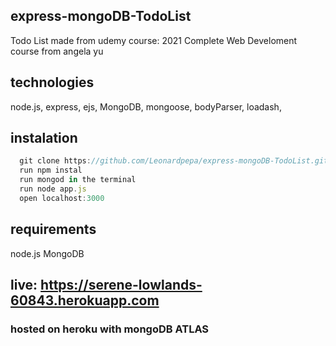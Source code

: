 ## express-mongoDB-TodoList
Todo List made from udemy course: 2021 Complete Web Develoment course from angela yu

## technologies

node.js,
express,
ejs,
MongoDB, 
mongoose, 
bodyParser, 
loadash, 

## instalation
```node.js
  git clone https://github.com/Leonardpepa/express-mongoDB-TodoList.git
  run npm instal
  run mongod in the terminal
  run node app.js
  open localhost:3000
  ```
## requirements
  node.js
  MongoDB


## live: https://serene-lowlands-60843.herokuapp.com
### hosted on heroku with mongoDB ATLAS
